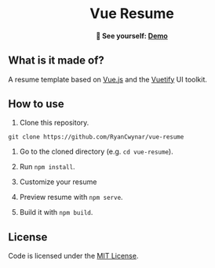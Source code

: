 <h1 align="center">
    Vue Resume
</h1>

<h4 align="center">
  🚀 See yourself:
  <a href="https://resume.ryancwynar.com/">
     Demo
  </a>
</h4>


## What is it made of?
A resume template based on <a href="https://vuejs.org/">Vue.js</a> and the <a href="https://vuetifyjs.com/">Vuetify</a> UI toolkit.



## How to use

1. Clone this repository.
```
git clone https://github.com/RyanCwynar/vue-resume
```

1. Go to the cloned directory (e.g. `cd vue-resume`).

2. Run `npm install`.

3. Customize your resume

4. Preview resume with `npm serve`.

5. Build it with `npm build`.

## License
Code is licensed under the [MIT License](LICENSE).
